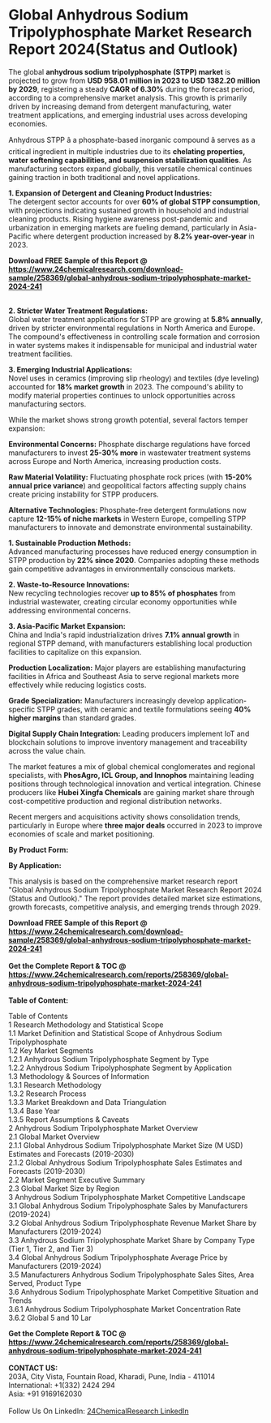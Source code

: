 <h1>Global Anhydrous Sodium Tripolyphosphate Market Research Report 2024(Status and Outlook)</h1><p>The global <strong>anhydrous sodium tripolyphosphate (STPP) market</strong> is projected to grow from <strong>USD 958.01 million in 2023 to USD 1382.20 million by 2029</strong>, registering a steady <strong>CAGR of 6.30%</strong> during the forecast period, according to a comprehensive market analysis. This growth is primarily driven by increasing demand from detergent manufacturing, water treatment applications, and emerging industrial uses across developing economies.</p><p>Anhydrous STPP â a phosphate-based inorganic compound â serves as a critical ingredient in multiple industries due to its <strong>chelating properties, water softening capabilities, and suspension stabilization qualities</strong>. As manufacturing sectors expand globally, this versatile chemical continues gaining traction in both traditional and novel applications.</p><p><strong>1. Expansion of Detergent and Cleaning Product Industries:</strong><br>
The detergent sector accounts for over <strong>60% of global STPP consumption</strong>, with projections indicating sustained growth in household and industrial cleaning products. Rising hygiene awareness post-pandemic and urbanization in emerging markets are fueling demand, particularly in Asia-Pacific where detergent production increased by <strong>8.2% year-over-year</strong> in 2023.</p><div><b>Download FREE Sample of this Report @ 
            <a href="https://www.24chemicalresearch.com/download-sample/258369/global-anhydrous-sodium-tripolyphosphate-market-2024-241">
            https://www.24chemicalresearch.com/download-sample/258369/global-anhydrous-sodium-tripolyphosphate-market-2024-241</a></b></div><br><p><strong>2. Stricter Water Treatment Regulations:</strong><br>
Global water treatment applications for STPP are growing at <strong>5.8% annually</strong>, driven by stricter environmental regulations in North America and Europe. The compound's effectiveness in controlling scale formation and corrosion in water systems makes it indispensable for municipal and industrial water treatment facilities.</p><p><strong>3. Emerging Industrial Applications:</strong><br>
Novel uses in ceramics (improving slip rheology) and textiles (dye leveling) accounted for <strong>18% market growth</strong> in 2023. The compound's ability to modify material properties continues to unlock opportunities across manufacturing sectors.</p><p>While the market shows strong growth potential, several factors temper expansion:</p><p><strong>Environmental Concerns:</strong> Phosphate discharge regulations have forced manufacturers to invest <strong>25-30% more</strong> in wastewater treatment systems across Europe and North America, increasing production costs.</p><p><strong>Raw Material Volatility:</strong> Fluctuating phosphate rock prices (with <strong>15-20% annual price variance</strong>) and geopolitical factors affecting supply chains create pricing instability for STPP producers.</p><p><strong>Alternative Technologies:</strong> Phosphate-free detergent formulations now capture <strong>12-15% of niche markets</strong> in Western Europe, compelling STPP manufacturers to innovate and demonstrate environmental sustainability.</p><p><strong>1. Sustainable Production Methods:</strong><br>
Advanced manufacturing processes have reduced energy consumption in STPP production by <strong>22% since 2020</strong>. Companies adopting these methods gain competitive advantages in environmentally conscious markets.</p><p><strong>2. Waste-to-Resource Innovations:</strong><br>
New recycling technologies recover <strong>up to 85% of phosphates</strong> from industrial wastewater, creating circular economy opportunities while addressing environmental concerns.</p><p><strong>3. Asia-Pacific Market Expansion:</strong><br>
China and India's rapid industrialization drives <strong>7.1% annual growth</strong> in regional STPP demand, with manufacturers establishing local production facilities to capitalize on this expansion.</p><p><strong>Production Localization:</strong> Major players are establishing manufacturing facilities in Africa and Southeast Asia to serve regional markets more effectively while reducing logistics costs.</p><p><strong>Grade Specialization:</strong> Manufacturers increasingly develop application-specific STPP grades, with ceramic and textile formulations seeing <strong>40% higher margins</strong> than standard grades.</p><p><strong>Digital Supply Chain Integration:</strong> Leading producers implement IoT and blockchain solutions to improve inventory management and traceability across the value chain.</p><p>The market features a mix of global chemical conglomerates and regional specialists, with <strong>PhosAgro, ICL Group, and Innophos</strong> maintaining leading positions through technological innovation and vertical integration. Chinese producers like <strong>Hubei Xingfa Chemicals</strong> are gaining market share through cost-competitive production and regional distribution networks.</p><p>Recent mergers and acquisitions activity shows consolidation trends, particularly in Europe where <strong>three major deals</strong> occurred in 2023 to improve economies of scale and market positioning.</p><p><strong>By Product Form:</strong></p><p><strong>By Application:</strong></p><p>This analysis is based on the comprehensive market research report "Global Anhydrous Sodium Tripolyphosphate Market Research Report 2024 (Status and Outlook)." The report provides detailed market size estimations, growth forecasts, competitive analysis, and emerging trends through 2029.</p><div><b>Download FREE Sample of this Report @ 
            <a href="https://www.24chemicalresearch.com/download-sample/258369/global-anhydrous-sodium-tripolyphosphate-market-2024-241">
            https://www.24chemicalresearch.com/download-sample/258369/global-anhydrous-sodium-tripolyphosphate-market-2024-241</a></b></div><br><div><b>Get the Complete Report & TOC @ 
            <a href="https://www.24chemicalresearch.com/reports/258369/global-anhydrous-sodium-tripolyphosphate-market-2024-241">
            https://www.24chemicalresearch.com/reports/258369/global-anhydrous-sodium-tripolyphosphate-market-2024-241</a></b></div><br>
            <b>Table of Content:</b><p>Table of Contents<br />
1 Research Methodology and Statistical Scope<br />
1.1 Market Definition and Statistical Scope of Anhydrous Sodium Tripolyphosphate<br />
1.2 Key Market Segments<br />
1.2.1 Anhydrous Sodium Tripolyphosphate Segment by Type<br />
1.2.2 Anhydrous Sodium Tripolyphosphate Segment by Application<br />
1.3 Methodology & Sources of Information<br />
1.3.1 Research Methodology<br />
1.3.2 Research Process<br />
1.3.3 Market Breakdown and Data Triangulation<br />
1.3.4 Base Year<br />
1.3.5 Report Assumptions & Caveats<br />
2 Anhydrous Sodium Tripolyphosphate Market Overview<br />
2.1 Global Market Overview<br />
2.1.1 Global Anhydrous Sodium Tripolyphosphate Market Size (M USD) Estimates and Forecasts (2019-2030)<br />
2.1.2 Global Anhydrous Sodium Tripolyphosphate Sales Estimates and Forecasts (2019-2030)<br />
2.2 Market Segment Executive Summary<br />
2.3 Global Market Size by Region<br />
3 Anhydrous Sodium Tripolyphosphate Market Competitive Landscape<br />
3.1 Global Anhydrous Sodium Tripolyphosphate Sales by Manufacturers (2019-2024)<br />
3.2 Global Anhydrous Sodium Tripolyphosphate Revenue Market Share by Manufacturers (2019-2024)<br />
3.3 Anhydrous Sodium Tripolyphosphate Market Share by Company Type (Tier 1, Tier 2, and Tier 3)<br />
3.4 Global Anhydrous Sodium Tripolyphosphate Average Price by Manufacturers (2019-2024)<br />
3.5 Manufacturers Anhydrous Sodium Tripolyphosphate Sales Sites, Area Served, Product Type<br />
3.6 Anhydrous Sodium Tripolyphosphate Market Competitive Situation and Trends<br />
3.6.1 Anhydrous Sodium Tripolyphosphate Market Concentration Rate<br />
3.6.2 Global 5 and 10 Lar</p><div><b>Get the Complete Report & TOC @ 
            <a href="https://www.24chemicalresearch.com/reports/258369/global-anhydrous-sodium-tripolyphosphate-market-2024-241">
            https://www.24chemicalresearch.com/reports/258369/global-anhydrous-sodium-tripolyphosphate-market-2024-241</a></b></div><br><b>CONTACT US:</b><br>
            203A, City Vista, Fountain Road, Kharadi, Pune, India - 411014<br>
            International: +1(332) 2424 294<br>
            Asia: +91 9169162030 <br><br>
            Follow Us On LinkedIn: <a href="https://www.linkedin.com/company/24chemicalresearch/">24ChemicalResearch LinkedIn</a>